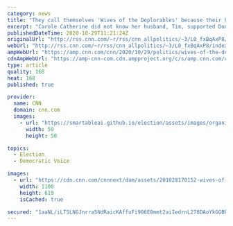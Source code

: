 ```yaml
---
category: news
title: "They call themselves 'Wives of the Deplorables' because their husbands support Trump"
excerpt: "Carole Catherine did not know her husband, Tim, supported Donald Trump until the day after Hillary Clinton lost the 2016 election. She called him the next morning crying.\n    \n"
publishedDateTime: 2020-10-29T11:21:24Z
originalUrl: "http://rss.cnn.com/~r/rss/cnn_allpolitics/~3/L0_fxBqAxP8/index.html"
webUrl: "http://rss.cnn.com/~r/rss/cnn_allpolitics/~3/L0_fxBqAxP8/index.html"
ampWebUrl: "https://amp.cnn.com/cnn/2020/10/29/politics/wives-of-the-deplorables-support-group/index.html"
cdnAmpWebUrl: "https://amp-cnn-com.cdn.ampproject.org/c/s/amp.cnn.com/cnn/2020/10/29/politics/wives-of-the-deplorables-support-group/index.html"
type: article
quality: 168
heat: 168
published: true

provider:
  name: CNN
  domain: cnn.com
  images:
    - url: "https://smartableai.github.io/election/assets/images/organizations/cnn.com-50x50.jpg"
      width: 50
      height: 50

topics:
  - Election
  - Democratic Voice

images:
  - url: "https://cdn.cnn.com/cnnnext/dam/assets/201028170152-wives-of-the-deplorables-support-fb-group-super-tease.jpg"
    width: 1100
    height: 619
    isCached: true

secured: "1aaNL/iLTSLNGJnrra5NdRaicKAffuFi906E0mmt2aiIedrnL278DAoYkGGBhAOpfER0/7MN85bGljzs85tZh8lUft3yOJZKKth8YS5Ax3bRLfGZ2zY7RAEV6QhH2X2lCYtxhtj31ZoBpeaGnOuJ5iuq/99DdxiM5MzKJTYHFlSwIsSbOcsMYiXAWFqb7bZMOei91aKvWLWmjKyYpJ2mlwo6/UTW3oGczVDkCqaY/xZ97x1pWrheJIRZIyFdLXt0I3Ggc+86mr1HMWLvAv4CRjvqA4w+xozXAume+CYNae6/h9wMIZGquBZOj+JYJxqHEW9a4Xh3HD50e2VECVZatLGNQRuCAM/i18kArhbXWEc=;e3aR+9ChEDlAuPe6Sl7Gjg=="
---
```


